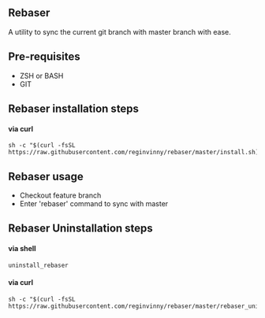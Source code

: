 
## Rebaser
A utility to sync the current git branch with master branch with ease.

## Pre-requisites
- ZSH or BASH
- GIT

## Rebaser installation steps

#### via curl
```shell
sh -c "$(curl -fsSL https://raw.githubusercontent.com/reginvinny/rebaser/master/install.sh)"
```
## Rebaser usage

- Checkout feature branch
- Enter 'rebaser' command to sync with master

## Rebaser Uninstallation steps

#### via shell
```shell
uninstall_rebaser
```

#### via curl
```shell
sh -c "$(curl -fsSL https://raw.githubusercontent.com/reginvinny/rebaser/master/rebaser_uninstall.sh)"
```



